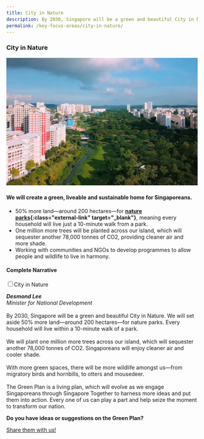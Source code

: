 ```yaml
---
title: City in Nature
description: By 2030, Singapore will be a green and beautiful City in Nature. Learn how we will live, work, and play closer to nature.  
permalink: /key-focus-areas/city-in-nature/
---
```


### City in Nature

![City in Nature](/images/framework/framework_cityinnature.jpg)

#### We will create a green, liveable and sustainable home for Singaporeans.

- 50% more land—around 200 hectares—for **[nature parks](https://www.mnd.gov.sg/our-work/greening-our-home/greenery){:class="external-link" target="_blank"}**, meaning every household will live just a 10-minute walk from a park. 
- One million more trees will be planted across our island, which will sequester another 78,000 tonnes of CO2, providing cleaner air and more shade.
- Working with communities and NGOs to develop programmes to allow people and wildlife to live in harmony.

#### Complete Narrative

<div>
	<input type="checkbox" id="title1"  /><label for="title1">City in Nature</label>
	<div class="accordion-content">
		<p><i><strong>Desmond Lee</strong></i><br/>
			<i>Minister for National Development</i><br/><br/>
			By 2030, Singapore will be a green and beautiful City in Nature. We will set aside 50% more land—around 200 hectares—for nature parks. Every household will live within a 10-minute walk of a park.<br/><br/>
			We will plant one million more trees across our island, which will sequester another 78,000 tonnes of CO2. Singaporeans will enjoy cleaner air and cooler shade.<br/><br/>
			With more green spaces, there will be more wildlife amongst us—from migratory birds and hornbills, to otters and mousedeer.<br/><br/>
			The Green Plan is a living plan, which will evolve as we engage Singaporeans through Singapore Together to harness more ideas and put them into action. Every one of us can play a part and help seize the moment to transform our nation.</p>
	</div>
</div>

**Do you have ideas or suggestions on the Green Plan?**

<a href="https://form.gov.sg/6013d365bedd790011bb9c86" class="front-page-cta bp-sec-button margin--top padding--bottom" target="_blank">
	<span>Share them with us!</span>
	<i class="sgds-icon sgds-icon-arrow-right is-size-4" aria-hidden="true"></i>
</a>

<!-- FORM EMBED
<iframe id="iframe" src="https://form.gov.sg/6013d365bedd790011bb9c86" style="width:100%;height:500px"></iframe>
<div style="font-family:Sans-Serif;font-size:12px;color:#999;opacity:0.5;padding-top:5px">Powered by <a href="https://form.gov.sg" style="color: #999">FormSG</a></div> -->